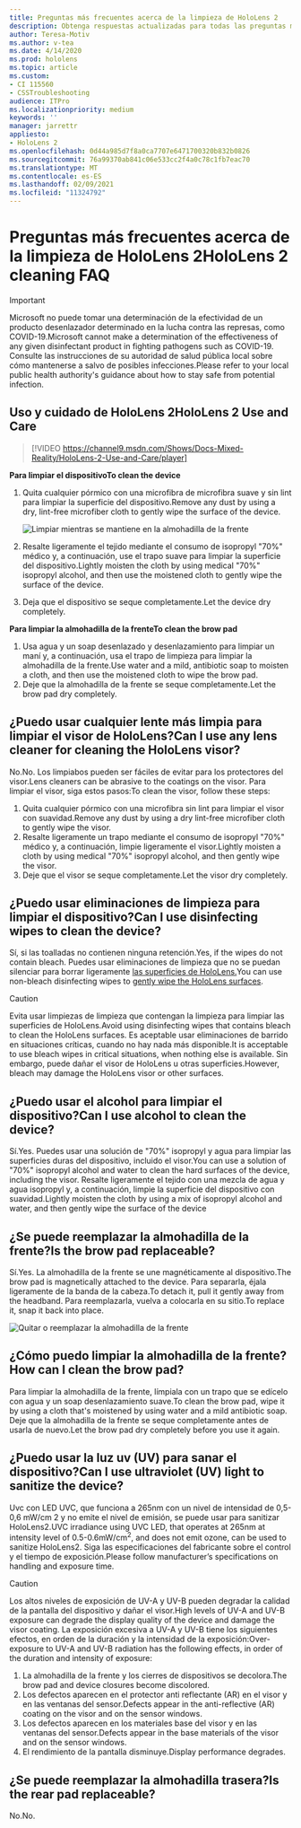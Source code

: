 ```yaml
---
title: Preguntas más frecuentes acerca de la limpieza de HoloLens 2
description: Obtenga respuestas actualizadas para todas las preguntas más frecuentes para limpiar y mantener su dispositivo HoloLens 2.
author: Teresa-Motiv
ms.author: v-tea
ms.date: 4/14/2020
ms.prod: hololens
ms.topic: article
ms.custom:
- CI 115560
- CSSTroubleshooting
audience: ITPro
ms.localizationpriority: medium
keywords: ''
manager: jarrettr
appliesto:
- HoloLens 2
ms.openlocfilehash: 0d44a985d7f8a0ca7707e6471700320b832b0826
ms.sourcegitcommit: 76a99370ab841c06e533cc2f4a0c78c1fb7eac70
ms.translationtype: MT
ms.contentlocale: es-ES
ms.lasthandoff: 02/09/2021
ms.locfileid: "11324792"
---
```

# <span data-ttu-id="2dfdf-103">Preguntas más frecuentes acerca de la limpieza de HoloLens 2</span><span class="sxs-lookup"><span data-stu-id="2dfdf-103">HoloLens 2 cleaning FAQ</span></span>

> [!IMPORTANT]  
> <span data-ttu-id="2dfdf-104">Microsoft no puede tomar una determinación de la efectividad de un producto desenlazador determinado en la lucha contra las represas, como COVID-19.</span><span class="sxs-lookup"><span data-stu-id="2dfdf-104">Microsoft cannot make a determination of the effectiveness of any given disinfectant product in fighting pathogens such as COVID-19.</span></span> <span data-ttu-id="2dfdf-105">Consulte las instrucciones de su autoridad de salud pública local sobre cómo mantenerse a salvo de posibles infecciones.</span><span class="sxs-lookup"><span data-stu-id="2dfdf-105">Please refer to your local public health authority's guidance about how to stay safe from potential infection.</span></span>  

## <span data-ttu-id="2dfdf-106">Uso y cuidado de HoloLens 2</span><span class="sxs-lookup"><span data-stu-id="2dfdf-106">HoloLens 2 Use and Care</span></span>

> [!VIDEO https://channel9.msdn.com/Shows/Docs-Mixed-Reality/HoloLens-2-Use-and-Care/player]

<!-- <iframe src="https://channel9.msdn.com/Shows/Docs-Mixed-Reality/HoloLens-2-Use-and-Care/player" width="960" height="540" allowFullScreen frameBorder="0" title="HoloLens 2 Use and Care - Microsoft Channel 9 Video"></iframe> -->

**<span data-ttu-id="2dfdf-107">Para limpiar el dispositivo</span><span class="sxs-lookup"><span data-stu-id="2dfdf-107">To clean the device</span></span>**

1. <span data-ttu-id="2dfdf-108">Quita cualquier pórmico con una microfibra de microfibra suave y sin lint para limpiar la superficie del dispositivo.</span><span class="sxs-lookup"><span data-stu-id="2dfdf-108">Remove any dust by using a dry, lint-free microfiber cloth to gently wipe the surface of the device.</span></span>

   ![Limpiar mientras se mantiene en la almohadilla de la frente](images/hl2-cleaning.png)

2. <span data-ttu-id="2dfdf-110">Resalte ligeramente el tejido mediante el consumo de isopropyl "70%" médico y, a continuación, use el trapo suave para limpiar la superficie del dispositivo.</span><span class="sxs-lookup"><span data-stu-id="2dfdf-110">Lightly moisten the cloth by using medical "70%" isopropyl alcohol, and then use the moistened cloth to gently wipe the surface of the device.</span></span>

3. <span data-ttu-id="2dfdf-111">Deja que el dispositivo se seque completamente.</span><span class="sxs-lookup"><span data-stu-id="2dfdf-111">Let the device dry completely.</span></span>

**<span data-ttu-id="2dfdf-112">Para limpiar la almohadilla de la frente</span><span class="sxs-lookup"><span data-stu-id="2dfdf-112">To clean the brow pad</span></span>**

1. <span data-ttu-id="2dfdf-113">Usa agua y un soap desenlazado y desenlazamiento para limpiar un maní y, a continuación, usa el trapo de limpieza para limpiar la almohadilla de la frente.</span><span class="sxs-lookup"><span data-stu-id="2dfdf-113">Use water and a mild, antibiotic soap to moisten a cloth, and then use the moistened cloth to wipe the brow pad.</span></span>
1. <span data-ttu-id="2dfdf-114">Deje que la almohadilla de la frente se seque completamente.</span><span class="sxs-lookup"><span data-stu-id="2dfdf-114">Let the brow pad dry completely.</span></span>

## <span data-ttu-id="2dfdf-115">¿Puedo usar cualquier lente más limpia para limpiar el visor de HoloLens?</span><span class="sxs-lookup"><span data-stu-id="2dfdf-115">Can I use any lens cleaner for cleaning the HoloLens visor?</span></span>

<span data-ttu-id="2dfdf-116">No.</span><span class="sxs-lookup"><span data-stu-id="2dfdf-116">No.</span></span> <span data-ttu-id="2dfdf-117">Los limpiabos pueden ser fáciles de evitar para los protectores del visor.</span><span class="sxs-lookup"><span data-stu-id="2dfdf-117">Lens cleaners can be abrasive to the coatings on the visor.</span></span> <span data-ttu-id="2dfdf-118">Para limpiar el visor, siga estos pasos:</span><span class="sxs-lookup"><span data-stu-id="2dfdf-118">To clean the visor, follow these steps:</span></span>  

1. <span data-ttu-id="2dfdf-119">Quita cualquier pórmico con una microfibra sin lint para limpiar el visor con suavidad.</span><span class="sxs-lookup"><span data-stu-id="2dfdf-119">Remove any dust by using a dry lint-free microfiber cloth to gently wipe the visor.</span></span>
1. <span data-ttu-id="2dfdf-120">Resalte ligeramente un trapo mediante el consumo de isopropyl "70%" médico y, a continuación, limpie ligeramente el visor.</span><span class="sxs-lookup"><span data-stu-id="2dfdf-120">Lightly moisten a cloth by using medical "70%" isopropyl alcohol, and then gently wipe the visor.</span></span>
1. <span data-ttu-id="2dfdf-121">Deje que el visor se seque completamente.</span><span class="sxs-lookup"><span data-stu-id="2dfdf-121">Let the visor dry completely.</span></span>

## <span data-ttu-id="2dfdf-122">¿Puedo usar eliminaciones de limpieza para limpiar el dispositivo?</span><span class="sxs-lookup"><span data-stu-id="2dfdf-122">Can I use disinfecting wipes to clean the device?</span></span>

<span data-ttu-id="2dfdf-123">Sí, si las toalladas no contienen ninguna retención.</span><span class="sxs-lookup"><span data-stu-id="2dfdf-123">Yes, if the wipes do not contain bleach.</span></span> <span data-ttu-id="2dfdf-124">Puedes usar eliminaciones de limpieza que no se puedan silenciar para borrar ligeramente [las superficies de HoloLens.](#hololens-2-use-and-care)</span><span class="sxs-lookup"><span data-stu-id="2dfdf-124">You can use non-bleach disinfecting wipes to [gently wipe the HoloLens surfaces](#hololens-2-use-and-care).</span></span>  

> [!CAUTION]  
> <span data-ttu-id="2dfdf-125">Evita usar limpiezas de limpieza que contengan la limpieza para limpiar las superficies de HoloLens.</span><span class="sxs-lookup"><span data-stu-id="2dfdf-125">Avoid using disinfecting wipes that contains bleach to clean the HoloLens surfaces.</span></span> <span data-ttu-id="2dfdf-126">Es aceptable usar eliminaciones de barrido en situaciones críticas, cuando no hay nada más disponible.</span><span class="sxs-lookup"><span data-stu-id="2dfdf-126">It is acceptable to use bleach wipes in critical situations, when nothing else is available.</span></span> <span data-ttu-id="2dfdf-127">Sin embargo, puede dañar el visor de HoloLens u otras superficies.</span><span class="sxs-lookup"><span data-stu-id="2dfdf-127">However, bleach may damage the HoloLens visor or other surfaces.</span></span>

## <span data-ttu-id="2dfdf-128">¿Puedo usar el alcohol para limpiar el dispositivo?</span><span class="sxs-lookup"><span data-stu-id="2dfdf-128">Can I use alcohol to clean the device?</span></span>

<span data-ttu-id="2dfdf-129">Sí.</span><span class="sxs-lookup"><span data-stu-id="2dfdf-129">Yes.</span></span> <span data-ttu-id="2dfdf-130">Puedes usar una solución de "70%" isopropyl y agua para limpiar las superficies duras del dispositivo, incluido el visor.</span><span class="sxs-lookup"><span data-stu-id="2dfdf-130">You can use a solution of "70%" isopropyl alcohol and water to clean the hard surfaces of the device, including the visor.</span></span> <span data-ttu-id="2dfdf-131">Resalte ligeramente el tejido con una mezcla de agua y agua isopropyl y, a continuación, limpie la superficie del dispositivo con suavidad.</span><span class="sxs-lookup"><span data-stu-id="2dfdf-131">Lightly moisten the cloth by using a mix of isopropyl alcohol and water, and then gently wipe the surface of the device</span></span>

## <span data-ttu-id="2dfdf-132">¿Se puede reemplazar la almohadilla de la frente?</span><span class="sxs-lookup"><span data-stu-id="2dfdf-132">Is the brow pad replaceable?</span></span>

<span data-ttu-id="2dfdf-133">Sí.</span><span class="sxs-lookup"><span data-stu-id="2dfdf-133">Yes.</span></span> <span data-ttu-id="2dfdf-134">La almohadilla de la frente se une magnéticamente al dispositivo.</span><span class="sxs-lookup"><span data-stu-id="2dfdf-134">The brow pad is magnetically attached to the device.</span></span> <span data-ttu-id="2dfdf-135">Para separarla, éjala ligeramente de la banda de la cabeza.</span><span class="sxs-lookup"><span data-stu-id="2dfdf-135">To detach it, pull it gently away from the headband.</span></span> <span data-ttu-id="2dfdf-136">Para reemplazarla, vuelva a colocarla en su sitio.</span><span class="sxs-lookup"><span data-stu-id="2dfdf-136">To replace it, snap it back into place.</span></span>

![Quitar o reemplazar la almohadilla de la frente](images/hololens2-remove-browpad.png)

## <span data-ttu-id="2dfdf-138">¿Cómo puedo limpiar la almohadilla de la frente?</span><span class="sxs-lookup"><span data-stu-id="2dfdf-138">How can I clean the brow pad?</span></span>

<span data-ttu-id="2dfdf-139">Para limpiar la almohadilla de la frente, límpiala con un trapo que se edícelo con agua y un soap desenlazamiento suave.</span><span class="sxs-lookup"><span data-stu-id="2dfdf-139">To clean the brow pad, wipe it by using a cloth that's moistened by using water and a mild antibiotic soap.</span></span> <span data-ttu-id="2dfdf-140">Deje que la almohadilla de la frente se seque completamente antes de usarla de nuevo.</span><span class="sxs-lookup"><span data-stu-id="2dfdf-140">Let the brow pad dry completely before you use it again.</span></span>

## <span data-ttu-id="2dfdf-141">¿Puedo usar la luz uv (UV) para sanar el dispositivo?</span><span class="sxs-lookup"><span data-stu-id="2dfdf-141">Can I use ultraviolet (UV) light to sanitize the device?</span></span>

<span data-ttu-id="2dfdf-142">Uvc con LED UVC, que funciona a 265nm con un nivel de intensidad de 0,5-0,6 mW/cm 2 y no emite el nivel de emisión, se puede usar para <sup> </sup> sanitizar HoloLens2.</span><span class="sxs-lookup"><span data-stu-id="2dfdf-142">UVC irradiance using UVC LED, that operates at 265nm at intensity level of 0.5-0.6mW/cm<sup>2</sup>, and does not emit ozone, can be used to sanitize HoloLens2.</span></span> <span data-ttu-id="2dfdf-143">Siga las especificaciones del fabricante sobre el control y el tiempo de exposición.</span><span class="sxs-lookup"><span data-stu-id="2dfdf-143">Please follow manufacturer’s specifications on handling and exposure time.</span></span>

> [!CAUTION]  
> <span data-ttu-id="2dfdf-144">Los altos niveles de exposición de UV-A y UV-B pueden degradar la calidad de la pantalla del dispositivo y dañar el visor.</span><span class="sxs-lookup"><span data-stu-id="2dfdf-144">High levels of UV-A and UV-B exposure can degrade the display quality of the device and damage the visor coating.</span></span> <span data-ttu-id="2dfdf-145">La exposición excesiva a UV-A y UV-B tiene los siguientes efectos, en orden de la duración y la intensidad de la exposición:</span><span class="sxs-lookup"><span data-stu-id="2dfdf-145">Over-exposure to UV-A and UV-B radiation has the following effects, in order of the duration and intensity of exposure:</span></span>
>  
> 1. <span data-ttu-id="2dfdf-146">La almohadilla de la frente y los cierres de dispositivos se decolora.</span><span class="sxs-lookup"><span data-stu-id="2dfdf-146">The brow pad and device closures become discolored.</span></span>
> 1. <span data-ttu-id="2dfdf-147">Los defectos aparecen en el protector anti reflectante (AR) en el visor y en las ventanas del sensor.</span><span class="sxs-lookup"><span data-stu-id="2dfdf-147">Defects appear in the anti-reflective (AR) coating on the visor and on the sensor windows.</span></span>
> 1. <span data-ttu-id="2dfdf-148">Los defectos aparecen en los materiales base del visor y en las ventanas del sensor.</span><span class="sxs-lookup"><span data-stu-id="2dfdf-148">Defects appear in the base materials of the visor and on the sensor windows.</span></span>
> 1. <span data-ttu-id="2dfdf-149">El rendimiento de la pantalla disminuye.</span><span class="sxs-lookup"><span data-stu-id="2dfdf-149">Display performance degrades.</span></span>

## <span data-ttu-id="2dfdf-150">¿Se puede reemplazar la almohadilla trasera?</span><span class="sxs-lookup"><span data-stu-id="2dfdf-150">Is the rear pad replaceable?</span></span>

<span data-ttu-id="2dfdf-151">No.</span><span class="sxs-lookup"><span data-stu-id="2dfdf-151">No.</span></span>
